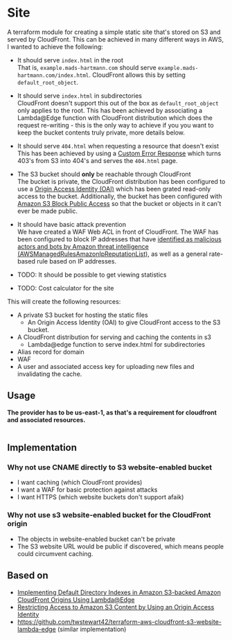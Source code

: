 # Site

A terraform module for creating a simple static site that's stored on S3 and served by CloudFront. This can be achieved in many different ways in AWS, I wanted to achieve the following:

- It should serve `index.html` in the root  
  That is, `example.mads-hartmann.com` should serve `example.mads-hartmann.com/index.html`. CloudFront allows this by setting `default_root_object`.

- It should serve `index.html` in subdirectories  
  CloudFront doesn't support this out of the box as `default_root_object` only applies to the root. This has been achieved by associating a Lambda@Edge function with CloudFront distribution which does the request re-writing - this is the only way to achieve if you you want to keep the bucket contents truly private, more details below.

- It should serve `404.html` when requesting a resource that doesn't exist  
  This has been achieved by using a [Custom Error Response](https://docs.aws.amazon.com/AmazonCloudFront/latest/DeveloperGuide/GeneratingCustomErrorResponses.html) which turns 403's from S3 into 404's and serves the `404.html` page.

- The S3 bucket should __only__ be reachable through CloudFront  
  The bucket is private, the CloudFront distribution has been configured to use a [Origin Access Identity (OAI)](https://docs.aws.amazon.com/AmazonCloudFront/latest/DeveloperGuide/private-content-restricting-access-to-s3.html) which has been grated read-only access to the bucket. Additionally, the bucket has been configured with [Amazon S3 Block Public Access](https://docs.aws.amazon.com/AmazonS3/latest/dev/access-control-block-public-access.html) so that the bucket or objects in it can't ever be made public.

- It should have basic attack prevention  
  We have created a WAF Web ACL in front of CloudFront. The WAF has been configured to block IP addresses that have [identified as malicious actors and bots by Amazon threat intelligence (AWSManagedRulesAmazonIpReputationList)](https://docs.aws.amazon.com/waf/latest/developerguide/aws-managed-rule-groups-list.html#aws-managed-rule-groups-ip-rep), as well as a general rate-based rule based on IP addresses.

- TODO: It should be possible to get viewing statistics
- TODO: Cost calculator for the site

This will create the following resources:

- A private S3 bucket for hosting the static files
  - An Origin Access Identity (OAI) to give CloudFront access to the S3 bucket.
- A CloudFront distribution for serving and caching the contents in s3
  - Lambda@edge function to serve index.html for subdirectories
- Alias record for domain
- WAF
- A user and associated access key for uploading new files and invalidating the cache.

## Usage

__The provider has to be us-east-1, as that's a requirement for cloudfront and associated resources.__

```terraform

```

## Implementation

### Why not use CNAME directly to S3 website-enabled bucket

<!-- CloudFront adds features like HTTPS on your own domain name, redirecting clients from HTTP to HTTPS, IPv6, HTTP/2, and caching. -->

- I want caching (which CloudFront provides)
- I want a WAF for basic protection against attacks
- I want HTTPS (which website buckets don't support afaik)

### Why not use s3 website-enabled bucket for the CloudFront origin

- The objects in website-enabled bucket can't be private
- The S3 website URL would be public if discovered, which means people could circumvent caching.

## Based on

- [Implementing Default Directory Indexes in Amazon S3-backed Amazon CloudFront Origins Using Lambda@Edge](https://aws.amazon.com/blogs/compute/implementing-default-directory-indexes-in-amazon-s3-backed-amazon-cloudfront-origins-using-lambdaedge/)
- [Restricting Access to Amazon S3 Content by Using an Origin Access Identity](https://docs.aws.amazon.com/AmazonCloudFront/latest/DeveloperGuide/private-content-restricting-access-to-s3.html)
- <https://github.com/twstewart42/terraform-aws-cloudfront-s3-website-lambda-edge> (similar implementation)
